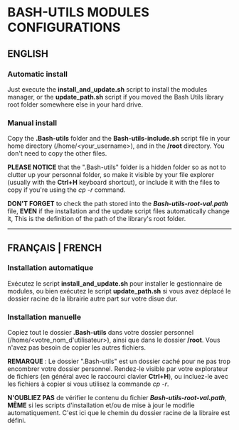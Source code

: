# BASH-UTILS MODULES CONFIGURATIONS

## ENGLISH

### Automatic install

Just execute the **install_and_update.sh** script to install the modules manager, or the **update_path.sh** script if you moved the Bash Utils library root folder somewhere else in your hard drive.

### Manual install

Copy the **.Bash-utils** folder and the **Bash-utils-include.sh** script file in your home directory (/home/<your_username>), and in the **/root** directory. You don't need to copy the other files.

**PLEASE NOTICE** that the ".Bash-utils" folder is a hidden folder so as not to clutter up your personnal folder, so make it visible by your file explorer (usually with the **Ctrl+H** keyboard shortcut), or include it with the files to copy if you're using the _cp -r_ command.

**DON'T FORGET** to check the path stored into the **_Bash-utils-root-val.path_** file, **EVEN** if the installation and the update script files automatically change it, This is the definition of the path of the library's root folder.

---

## FRANÇAIS | FRENCH

### Installation automatique

Exécutez le script **install_and_update.sh** pour installer le gestionnaire de modules, ou bien exécutez le script **update_path.sh** si vous avez déplacé le dossier racine de la librairie autre part sur votre disue dur.

### Installation manuelle

Copiez tout le dossier **.Bash-utils** dans votre dossier personnel (/home/<votre_nom_d'utilisateur>), ainsi que dans le dossier **/root**. Vous n'avez pas besoin de copier les autres fichiers.

**REMARQUE** : Le dossier ".Bash-utils" est un dossier caché pour ne pas trop encombrer votre dossier personnel. Rendez-le visible par votre explorateur de fichiers (en général avec le raccourci clavier **Ctrl+H**), ou incluez-le avec les fichiers à copier si vous utilisez la commande _cp -r_.

**N'OUBLIEZ PAS** de vérifier le contenu du fichier **_Bash-utils-root-val.path_**, **MÊME** si les scripts d'installation et/ou de mise à jour le modifie automatiquement. C'est ici que le chemin du dossier racine de la libraire est défini.
